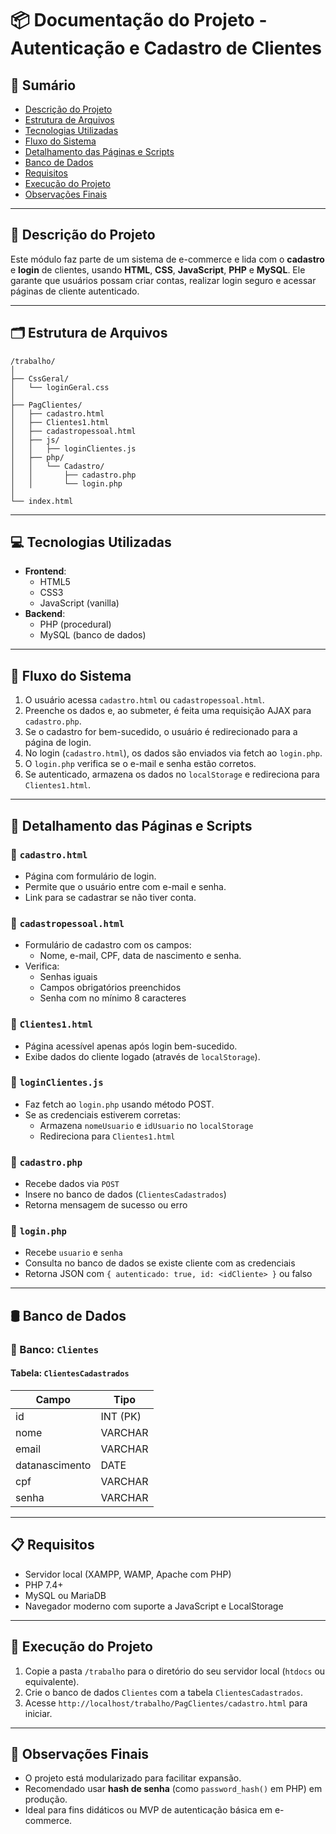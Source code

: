 
# 📦 Documentação do Projeto - Autenticação e Cadastro de Clientes

## 🧾 Sumário
- [Descrição do Projeto](#descrição-do-projeto)
- [Estrutura de Arquivos](#estrutura-de-arquivos)
- [Tecnologias Utilizadas](#tecnologias-utilizadas)
- [Fluxo do Sistema](#fluxo-do-sistema)
- [Detalhamento das Páginas e Scripts](#detalhamento-das-páginas-e-scripts)
- [Banco de Dados](#banco-de-dados)
- [Requisitos](#requisitos)
- [Execução do Projeto](#execução-do-projeto)
- [Observações Finais](#observações-finais)

---

## 📘 Descrição do Projeto

Este módulo faz parte de um sistema de e-commerce e lida com o **cadastro** e **login** de clientes, usando **HTML**, **CSS**, **JavaScript**, **PHP** e **MySQL**. Ele garante que usuários possam criar contas, realizar login seguro e acessar páginas de cliente autenticado.

---

## 🗂 Estrutura de Arquivos

```
/trabalho/
│
├── CssGeral/
│   └── loginGeral.css
│
├── PagClientes/
│   ├── cadastro.html
│   ├── Clientes1.html
│   ├── cadastropessoal.html
│   ├── js/
│   │   ├── loginClientes.js
│   ├── php/
│   │   └── Cadastro/
│   │       ├── cadastro.php
│   │       └── login.php
│
└── index.html
```

---

## 💻 Tecnologias Utilizadas

- **Frontend**:
  - HTML5
  - CSS3
  - JavaScript (vanilla)
- **Backend**:
  - PHP (procedural)
  - MySQL (banco de dados)

---

## 🔁 Fluxo do Sistema

1. O usuário acessa `cadastro.html` ou `cadastropessoal.html`.
2. Preenche os dados e, ao submeter, é feita uma requisição AJAX para `cadastro.php`.
3. Se o cadastro for bem-sucedido, o usuário é redirecionado para a página de login.
4. No login (`cadastro.html`), os dados são enviados via fetch ao `login.php`.
5. O `login.php` verifica se o e-mail e senha estão corretos.
6. Se autenticado, armazena os dados no `localStorage` e redireciona para `Clientes1.html`.

---

## 🧩 Detalhamento das Páginas e Scripts

### 🔹 `cadastro.html`

- Página com formulário de login.
- Permite que o usuário entre com e-mail e senha.
- Link para se cadastrar se não tiver conta.

### 🔹 `cadastropessoal.html`

- Formulário de cadastro com os campos:
  - Nome, e-mail, CPF, data de nascimento e senha.
- Verifica:
  - Senhas iguais
  - Campos obrigatórios preenchidos
  - Senha com no mínimo 8 caracteres

### 🔹 `Clientes1.html`

- Página acessível apenas após login bem-sucedido.
- Exibe dados do cliente logado (através de `localStorage`).

### 🔹 `loginClientes.js`

- Faz fetch ao `login.php` usando método POST.
- Se as credenciais estiverem corretas:
  - Armazena `nomeUsuario` e `idUsuario` no `localStorage`
  - Redireciona para `Clientes1.html`

### 🔹 `cadastro.php`

- Recebe dados via `POST`
- Insere no banco de dados (`ClientesCadastrados`)
- Retorna mensagem de sucesso ou erro

### 🔹 `login.php`

- Recebe `usuario` e `senha`
- Consulta no banco de dados se existe cliente com as credenciais
- Retorna JSON com `{ autenticado: true, id: <idCliente> }` ou falso

---

## 🛢 Banco de Dados

### 🔸 Banco: `Clientes`

#### Tabela: `ClientesCadastrados`

| Campo         | Tipo     |
|---------------|----------|
| id            | INT (PK) |
| nome          | VARCHAR  |
| email         | VARCHAR  |
| datanascimento| DATE     |
| cpf           | VARCHAR  |
| senha         | VARCHAR  |

---

## 📋 Requisitos

- Servidor local (XAMPP, WAMP, Apache com PHP)
- PHP 7.4+
- MySQL ou MariaDB
- Navegador moderno com suporte a JavaScript e LocalStorage

---

## 🚀 Execução do Projeto

1. Copie a pasta `/trabalho` para o diretório do seu servidor local (`htdocs` ou equivalente).
2. Crie o banco de dados `Clientes` com a tabela `ClientesCadastrados`.
3. Acesse `http://localhost/trabalho/PagClientes/cadastro.html` para iniciar.

---

## 📝 Observações Finais

- O projeto está modularizado para facilitar expansão.
- Recomendado usar **hash de senha** (como `password_hash()` em PHP) em produção.
- Ideal para fins didáticos ou MVP de autenticação básica em e-commerce.